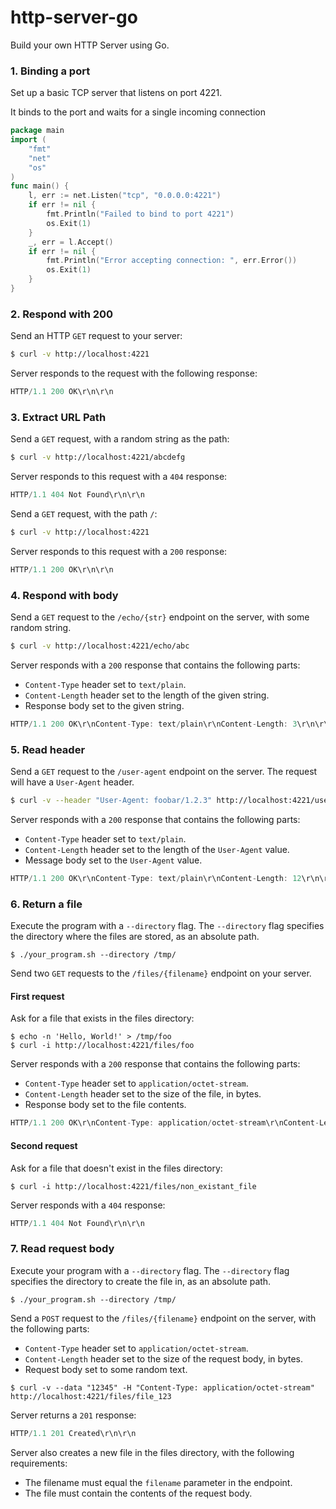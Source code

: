 # http-server-go
Build your own HTTP Server using Go. 

### 1. Binding a port

Set up a basic TCP server that listens on port 4221.

It binds to the port and waits for a single incoming connection
```go
package main
import (
    "fmt"
    "net"
    "os"
) 
func main() {
    l, err := net.Listen("tcp", "0.0.0.0:4221")
    if err != nil {
        fmt.Println("Failed to bind to port 4221")
        os.Exit(1)
    }
    _, err = l.Accept()
    if err != nil {
        fmt.Println("Error accepting connection: ", err.Error())
        os.Exit(1)
    }
}
```

### 2. Respond with 200

Send an HTTP `GET` request to your server:

```bash
$ curl -v http://localhost:4221
```

Server responds to the request with the following response:

```javascript
HTTP/1.1 200 OK\r\n\r\n
```

### 3. Extract URL Path

Send a `GET` request, with a random string as the path:

```bash
$ curl -v http://localhost:4221/abcdefg
```

Server responds to this request with a `404` response:

```javascript
HTTP/1.1 404 Not Found\r\n\r\n
```

Send a `GET` request, with the path `/`:

```bash
$ curl -v http://localhost:4221
```

Server responds to this request with a `200` response:

```javascript
HTTP/1.1 200 OK\r\n\r\n
```

### 4. Respond with body

Send a `GET` request to the `/echo/{str}` endpoint on the server, with some random string.

```bash
$ curl -v http://localhost:4221/echo/abc
```

Server responds with a `200` response that contains the following parts:

- `Content-Type` header set to `text/plain`.
- `Content-Length` header set to the length of the given string.
- Response body set to the given string.

```javascript
HTTP/1.1 200 OK\r\nContent-Type: text/plain\r\nContent-Length: 3\r\n\r\nabc
```
### 5. Read header

Send a `GET` request to the `/user-agent` endpoint on the server. The request will have a `User-Agent` header.

```bash
$ curl -v --header "User-Agent: foobar/1.2.3" http://localhost:4221/user-agent
```

Server responds with a `200` response that contains the following parts:

- `Content-Type` header set to `text/plain`.
- `Content-Length` header set to the length of the `User-Agent` value.
- Message body set to the `User-Agent` value.

```javascript
HTTP/1.1 200 OK\r\nContent-Type: text/plain\r\nContent-Length: 12\r\n\r\nfoobar/1.2.3
```

### 6. Return a file

Execute the program with a `--directory` flag. The `--directory` flag specifies the directory where the files are stored, as an absolute path.

```shell
$ ./your_program.sh --directory /tmp/
```

Send two `GET` requests to the `/files/{filename}` endpoint on your server.

#### First request

Ask for a file that exists in the files directory:

```shell
$ echo -n 'Hello, World!' > /tmp/foo
$ curl -i http://localhost:4221/files/foo
```

Server responds with a `200` response that contains the following parts:

- `Content-Type` header set to `application/octet-stream`.
- `Content-Length` header set to the size of the file, in bytes.
- Response body set to the file contents.

```js
HTTP/1.1 200 OK\r\nContent-Type: application/octet-stream\r\nContent-Length: 14\r\n\r\nHello, World!
```

#### Second request

Ask for a file that doesn't exist in the files directory:

```shell
$ curl -i http://localhost:4221/files/non_existant_file
```

Server responds with a `404` response:

```js
HTTP/1.1 404 Not Found\r\n\r\n
```

### 7. Read request body

Execute your program with a `--directory` flag. The `--directory` flag specifies the directory to create the file in, as an absolute path.

```shell
$ ./your_program.sh --directory /tmp/
```

Send a `POST` request to the `/files/{filename}` endpoint on the server, with the following parts:

- `Content-Type` header set to `application/octet-stream`.
- `Content-Length` header set to the size of the request body, in bytes.
- Request body set to some random text.

```shell
$ curl -v --data "12345" -H "Content-Type: application/octet-stream" http://localhost:4221/files/file_123
```

Server returns a `201` response:

```js
HTTP/1.1 201 Created\r\n\r\n
```

Server also creates a new file in the files directory, with the following requirements:

- The filename must equal the `filename` parameter in the endpoint.
- The file must contain the contents of the request body.